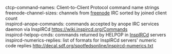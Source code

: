 ctcp-command-names: Client-to-Client Protocol command name strings  
freenode-channel-sizes: channels from [freenode](https://freenode.net) IRC sorted by joined client count  
inspircd-anope-commands: commands accepted by anope IRC services daemon via InspIRCd <https://wiki.inspircd.org/Commands>  
inspircd-helpop-cmds: commands returned by HELPOP in [InspIRCd](https://inspircd.org) servers  
inspircd-numerics-replies: list of formats for InspIRCd servers' numeric code replies <http://decal.sdf.org/spotfedsonline/inspircd-numerics.txt>  
